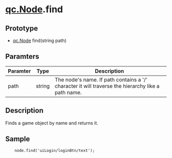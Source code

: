 # [qc.Node](CNode.md).find

## Prototype
* [qc.Node](CNode.md) find(string path)

## Paramters
| Paramter | Type |  Description |
| --------- | --------- | --------- |
| path | string |  The node's name. If path contains a '/' character it will traverse the hierarchy like a path name. |

## Description
Finds a game object by name and returns it.

## Sample
````
    node.find('uiLogin/loginBtn/text');
````
